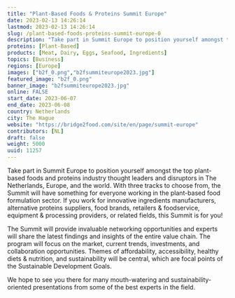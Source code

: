 ```yaml
---
title: "Plant-Based Foods & Proteins Summit Europe"
date: 2023-02-13 14:26:14
lastmod: 2023-02-13 14:26:14
slug: /plant-based-foods-proteins-summit-europe-0
description: "Take part in Summit Europe to position yourself amongst the top plant-based foods and proteins industry thought leaders and disruptors in The Netherlands, Europe, and the world. With three tracks to choose from, the Summit will have something for everyone working in the plant-based food formulation sector. If you work for innovative ingredients manufacturers, alternative proteins suppliers, food brands, retailers & foodservice, equipment & processing providers, or related fields, this Summit is for you!"
proteins: [Plant-Based]
products: [Meat, Dairy, Eggs, Seafood, Ingredients]
topics: [Business]
regions: [Europe]
images: ["b2f_0.png","b2fsummiteurope2023.jpg"]
featured_image: "b2f_0.png"
banner_image: "b2fsummiteurope2023.jpg"
online: FALSE
start_date: 2023-06-07
end_date: 2023-06-08
country: Netherlands
city: The Hague
website: "https://bridge2food.com/site/en/page/summit-europe"
contributors: [NL]
draft: false
weight: 5000
uuid: 11257
---
```

<p>Take part in Summit Europe to position yourself amongst the top plant-based foods and proteins industry thought leaders and disruptors in The Netherlands, Europe, and the world. With three tracks to choose from, the Summit will have something for everyone working in the plant-based food formulation sector. If you work for innovative ingredients manufacturers, alternative proteins suppliers, food brands, retailers & foodservice, equipment & processing providers, or related fields, this Summit is for you!</p>
<p>The Summit will provide invaluable networking opportunities and experts will share the latest findings and insights of the entire value chain. The program will focus on the market, current trends, investments, and collaboration opportunities. Themes of affordability, accessibility, healthy diets & nutrition, and sustainability will be central, which are focal points of the Sustainable Development Goals.</p>
<p>We hope to see you there for many mouth-watering and sustainability-oriented presentations from some of the best experts in the field.</p>
